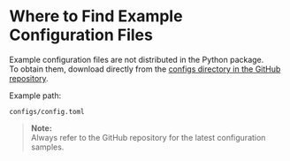 
# Where to Find Example Configuration Files

Example configuration files are not distributed in the Python package.  
To obtain them, download directly from the [configs directory in the GitHub repository](https://github.com/aimer63/fire/tree/master/configs).

Example path:

```
configs/config.toml
```

> **Note:**  
> Always refer to the GitHub repository for the latest configuration samples.
